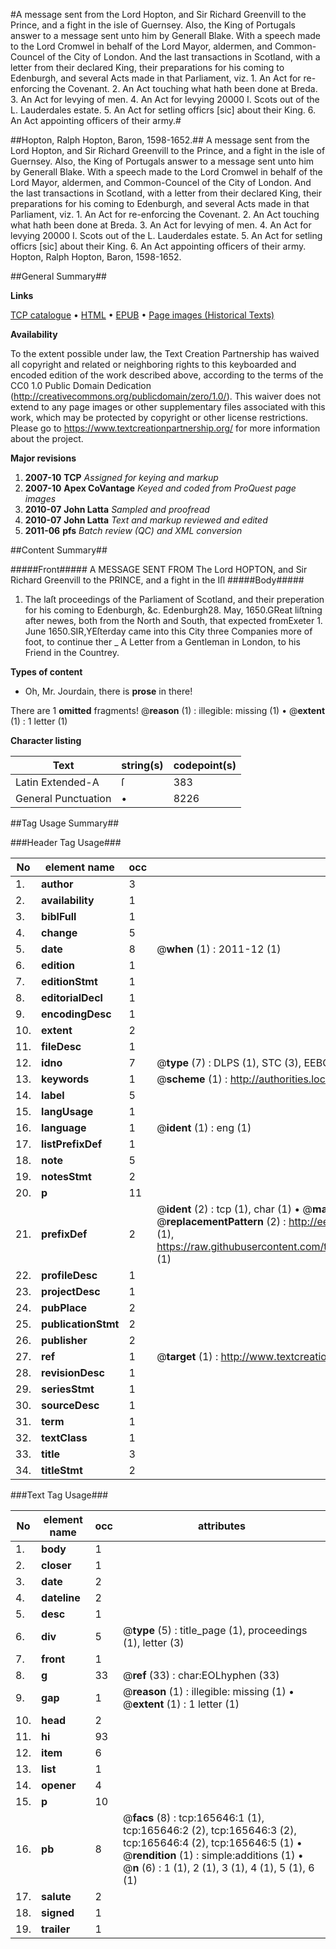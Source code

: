 #A message sent from the Lord Hopton, and Sir Richard Greenvill to the Prince, and a fight in the isle of Guernsey. Also, the King of Portugals answer to a message sent unto him by Generall Blake. With a speech made to the Lord Cromwel in behalf of the Lord Mayor, aldermen, and Common-Councel of the City of London. And the last transactions in Scotland, with a letter from their declared King, their preparations for his coming to Edenburgh, and several Acts made in that Parliament, viz. 1. An Act for re-enforcing the Covenant. 2. An Act touching what hath been done at Breda. 3. An Act for levying of men. 4. An Act for levying 20000 I. Scots out of the L. Lauderdales estate. 5. An Act for setling officrs [sic] about their King. 6. An Act appointing officers of their army.#

##Hopton, Ralph Hopton, Baron, 1598-1652.##
A message sent from the Lord Hopton, and Sir Richard Greenvill to the Prince, and a fight in the isle of Guernsey. Also, the King of Portugals answer to a message sent unto him by Generall Blake. With a speech made to the Lord Cromwel in behalf of the Lord Mayor, aldermen, and Common-Councel of the City of London. And the last transactions in Scotland, with a letter from their declared King, their preparations for his coming to Edenburgh, and several Acts made in that Parliament, viz. 1. An Act for re-enforcing the Covenant. 2. An Act touching what hath been done at Breda. 3. An Act for levying of men. 4. An Act for levying 20000 I. Scots out of the L. Lauderdales estate. 5. An Act for setling officrs [sic] about their King. 6. An Act appointing officers of their army.
Hopton, Ralph Hopton, Baron, 1598-1652.

##General Summary##

**Links**

[TCP catalogue](http://www.ota.ox.ac.uk/tcp/)  • 
[HTML](http://tei.it.ox.ac.uk/tcp/Texts-HTML/free/A86/A86555.html)  • 
[EPUB](http://tei.it.ox.ac.uk/tcp/Texts-EPUB/free/A86/A86555.epub) • 
[Page images (Historical Texts)](https://historicaltexts.jisc.ac.uk/eebo-99865595e)

**Availability**

To the extent possible under law, the Text Creation Partnership has waived all copyright and related or neighboring rights to this keyboarded and encoded edition of the work described above, according to the terms of the CC0 1.0 Public Domain Dedication (http://creativecommons.org/publicdomain/zero/1.0/). This waiver does not extend to any page images or other supplementary files associated with this work, which may be protected by copyright or other license restrictions. Please go to https://www.textcreationpartnership.org/ for more information about the project.

**Major revisions**

1. __2007-10__ __TCP__ *Assigned for keying and markup*
1. __2007-10__ __Apex CoVantage__ *Keyed and coded from ProQuest page images*
1. __2010-07__ __John Latta__ *Sampled and proofread*
1. __2010-07__ __John Latta__ *Text and markup reviewed and edited*
1. __2011-06__ __pfs__ *Batch review (QC) and XML conversion*

##Content Summary##

#####Front#####
A MESSAGE SENT FROM The Lord HOPTON, and Sir Richard Greenvill to the PRINCE, and a fight in the Iſl
#####Body#####

1. The laſt proceedings of the Parliament of Scotland, and their preperation for his coming to Edenburgh, &c.
Edenburgh28. May, 1650.GReat liſtning after newes, both from the North and South, that expected fromExeter 1. June 1650.SIR,YEſterday came into this City three Companies more of foot, to continue ther
    _ A Letter from a Gentleman in London, to his Friend in the Countrey.

**Types of content**

  * Oh, Mr. Jourdain, there is **prose** in there!

There are 1 **omitted** fragments! 
 @__reason__ (1) : illegible: missing (1)  •  @__extent__ (1) : 1 letter (1)

**Character listing**


|Text|string(s)|codepoint(s)|
|---|---|---|
|Latin Extended-A|ſ|383|
|General Punctuation|•|8226|

##Tag Usage Summary##

###Header Tag Usage###

|No|element name|occ|attributes|
|---|---|---|---|
|1.|__author__|3||
|2.|__availability__|1||
|3.|__biblFull__|1||
|4.|__change__|5||
|5.|__date__|8| @__when__ (1) : 2011-12 (1)|
|6.|__edition__|1||
|7.|__editionStmt__|1||
|8.|__editorialDecl__|1||
|9.|__encodingDesc__|1||
|10.|__extent__|2||
|11.|__fileDesc__|1||
|12.|__idno__|7| @__type__ (7) : DLPS (1), STC (3), EEBO-CITATION (1), PROQUEST (1), VID (1)|
|13.|__keywords__|1| @__scheme__ (1) : http://authorities.loc.gov/ (1)|
|14.|__label__|5||
|15.|__langUsage__|1||
|16.|__language__|1| @__ident__ (1) : eng (1)|
|17.|__listPrefixDef__|1||
|18.|__note__|5||
|19.|__notesStmt__|2||
|20.|__p__|11||
|21.|__prefixDef__|2| @__ident__ (2) : tcp (1), char (1)  •  @__matchPattern__ (2) : ([0-9\-]+):([0-9IVX]+) (1), (.+) (1)  •  @__replacementPattern__ (2) : http://eebo.chadwyck.com/downloadtiff?vid=$1&page=$2 (1), https://raw.githubusercontent.com/textcreationpartnership/Texts/master/tcpchars.xml#$1 (1)|
|22.|__profileDesc__|1||
|23.|__projectDesc__|1||
|24.|__pubPlace__|2||
|25.|__publicationStmt__|2||
|26.|__publisher__|2||
|27.|__ref__|1| @__target__ (1) : http://www.textcreationpartnership.org/docs/. (1)|
|28.|__revisionDesc__|1||
|29.|__seriesStmt__|1||
|30.|__sourceDesc__|1||
|31.|__term__|1||
|32.|__textClass__|1||
|33.|__title__|3||
|34.|__titleStmt__|2||


###Text Tag Usage###

|No|element name|occ|attributes|
|---|---|---|---|
|1.|__body__|1||
|2.|__closer__|1||
|3.|__date__|2||
|4.|__dateline__|2||
|5.|__desc__|1||
|6.|__div__|5| @__type__ (5) : title_page (1), proceedings (1), letter (3)|
|7.|__front__|1||
|8.|__g__|33| @__ref__ (33) : char:EOLhyphen (33)|
|9.|__gap__|1| @__reason__ (1) : illegible: missing (1)  •  @__extent__ (1) : 1 letter (1)|
|10.|__head__|2||
|11.|__hi__|93||
|12.|__item__|6||
|13.|__list__|1||
|14.|__opener__|4||
|15.|__p__|10||
|16.|__pb__|8| @__facs__ (8) : tcp:165646:1 (1), tcp:165646:2 (2), tcp:165646:3 (2), tcp:165646:4 (2), tcp:165646:5 (1)  •  @__rendition__ (1) : simple:additions (1)  •  @__n__ (6) : 1 (1), 2 (1), 3 (1), 4 (1), 5 (1), 6 (1)|
|17.|__salute__|2||
|18.|__signed__|1||
|19.|__trailer__|1||
